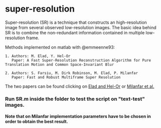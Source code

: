 # super-resolution
Super-resolution (SR) is a technique that constructs an high-resolution image from several observed low-resolution images.
The basic idea behind SR is to combine the non-redundant information contained in multiple low-resolution frame.

Methods implemented on matlab with @emmeenne93:

	1. Authors: M. Elad, Y. Hel-Or
	   Paper: A Fast Super-Resolution Reconstruction Algorithm for Pure Translation Motion and Common Space-Invariant Blur
	   
	2. Authors: S. Farsiu, M. Dirk Robinson, M. Elad, P. Milanfar
	   Paper: Fast and Robust Multiframe Super Resolution
The two papers can be found clicking on [Elad and Hel-Or](http://ieeexplore.ieee.org/document/935034/) or [Milanfar et al.](http://ieeexplore.ieee.org/document/1246674/)

### Run SR.m inside the folder to test the script on "text-test" images.
#### Note that on Milanfar implementation parameters have to be chosen in order to obtain the best result.
